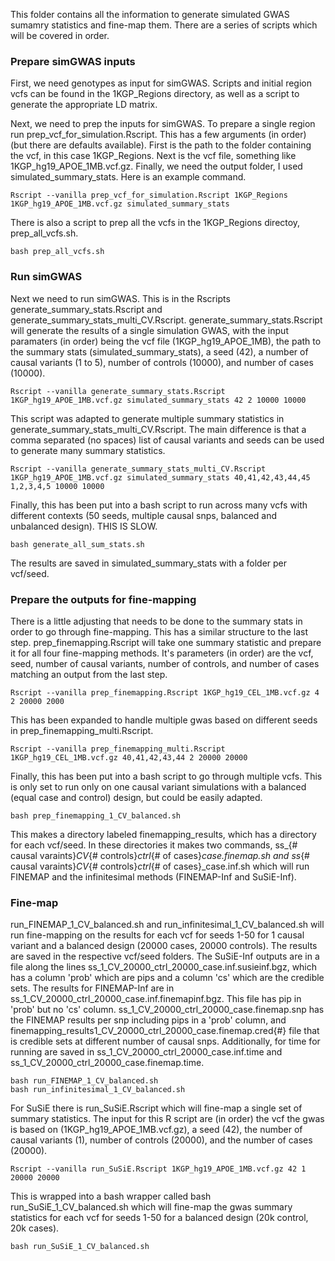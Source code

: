 This folder contains all the information to generate simulated GWAS sumamry statistics and fine-map them. There are a series of scripts which will be covered in order.

### Prepare simGWAS inputs

First, we need genotypes as input for simGWAS. Scripts and initial region vcfs can be found in the 1KGP_Regions directory, as well as a script to generate the appropriate LD matrix.

Next, we need to prep the inputs for simGWAS. To prepare a single region run prep_vcf_for_simulation.Rscript. This has a few arguments (in order) (but there are defaults available). First is the path to the folder containing the vcf, in this case 1KGP_Regions. Next is the vcf file, something like 1KGP_hg19_APOE_1MB.vcf.gz. Finally, we need the output folder, I used simulated_summary_stats. Here is an example command.

```
Rscript --vanilla prep_vcf_for_simulation.Rscript 1KGP_Regions 1KGP_hg19_APOE_1MB.vcf.gz simulated_summary_stats
```

There is also a script to prep all the vcfs in the 1KGP_Regions directoy, prep_all_vcfs.sh.

```
bash prep_all_vcfs.sh
```

### Run simGWAS

Next we need to run simGWAS. This is in the Rscripts generate_summary_stats.Rscript and generate_summary_stats_multi_CV.Rscript. generate_summary_stats.Rscript will generate the results of a single simulation GWAS, with the input paramaters (in order) being the vcf file (1KGP_hg19_APOE_1MB), the path to the summary stats (simulated_summary_stats), a seed (42), a number of causal variants (1 to 5), number of controls (10000), and number of cases (10000). 

```
Rscript --vanilla generate_summary_stats.Rscript 1KGP_hg19_APOE_1MB.vcf.gz simulated_summary_stats 42 2 10000 10000
```
This script was adapted to generate multiple summary statistics in generate_summary_stats_multi_CV.Rscript. The main difference is that a comma separated (no spaces) list of causal variants and seeds can be used to generate many summary statistics.

```
Rscript --vanilla generate_summary_stats_multi_CV.Rscript 1KGP_hg19_APOE_1MB.vcf.gz simulated_summary_stats 40,41,42,43,44,45 1,2,3,4,5 10000 10000
```

Finally, this has been put into a bash script to run across many vcfs with different contexts (50 seeds, multiple causal snps, balanced and unbalanced design). THIS IS SLOW.

```
bash generate_all_sum_stats.sh
```
The results are saved in simulated_summary_stats with a folder per vcf/seed.

### Prepare the outputs for fine-mapping

There is a little adjusting that needs to be done to the summary stats in order to go through fine-mapping. This has a similar structure to the last step. prep_finemapping.Rscript will take one summary statistic and prepare it for all four fine-mapping methods. It's parameters (in order) are the vcf, seed, number of causal variants, number of controls, and number of cases matching an output from the last step.

```
Rscript --vanilla prep_finemapping.Rscript 1KGP_hg19_CEL_1MB.vcf.gz 4 2 20000 2000
```
This has been expanded to handle multiple gwas based on different seeds in prep_finemapping_multi.Rscript. 

```
Rscript --vanilla prep_finemapping_multi.Rscript 1KGP_hg19_CEL_1MB.vcf.gz 40,41,42,43,44 2 20000 20000
```

Finally, this has been put into a bash script to go through multiple vcfs. This is only set to run only on one causal variant simulations with a balanced (equal case and control) design, but could be easily adapted.

```
bash prep_finemapping_1_CV_balanced.sh
```
This makes a directory labeled finemapping_results, which has a directory for each vcf/seed. In these directories it makes two commands, ss_{# causal varaints}_CV_{# controls}_ctrl_{# of cases}_case.finemap.sh and ss_{# causal varaints}_CV_{# controls}_ctrl_{# of cases}_case.inf.sh which will run FINEMAP and the infinitesimal methods (FINEMAP-Inf and SuSiE-Inf).

### Fine-map

run_FINEMAP_1_CV_balanced.sh and run_infinitesimal_1_CV_balanced.sh will run fine-mapping on the results for each vcf for seeds 1-50 for 1 causal variant and a balanced design (20000 cases, 20000 controls). The results are saved in the respective vcf/seed folders. The SuSiE-Inf outputs are in a file along the lines ss_1_CV_20000_ctrl_20000_case.inf.susieinf.bgz, which has a column 'prob' which are pips and a column 'cs' which are the credible sets. The results for FINEMAP-Inf are in ss_1_CV_20000_ctrl_20000_case.inf.finemapinf.bgz. This file has pip in 'prob' but no 'cs' column. ss_1_CV_20000_ctrl_20000_case.finemap.snp has the FINEMAP results per snp including pips in a 'prob' column, and finemapping_results1_CV_20000_ctrl_20000_case.finemap.cred{#} file that is credible sets at different number of causal snps. Additionally, for time for running are saved in ss_1_CV_20000_ctrl_20000_case.inf.time and ss_1_CV_20000_ctrl_20000_case.finemap.time.

```
bash run_FINEMAP_1_CV_balanced.sh
bash run_infinitesimal_1_CV_balanced.sh
```


For SuSiE there is run_SuSiE.Rscript which will fine-map a single set of summary statistics. The input for this R script are (in order) the vcf the gwas is based on (1KGP_hg19_APOE_1MB.vcf.gz), a seed (42), the number of causal variants (1), number of controls (20000), and the number of cases (20000). 

```
Rscript --vanilla run_SuSiE.Rscript 1KGP_hg19_APOE_1MB.vcf.gz 42 1 20000 20000
```

This is wrapped into a bash wrapper called bash run_SuSiE_1_CV_balanced.sh which will fine-map the gwas summary statistics for each vcf for seeds 1-50 for a balanced design (20k control, 20k cases).

```
bash run_SuSiE_1_CV_balanced.sh
```
